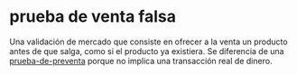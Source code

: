 # prueba de venta falsa

Una validación de mercado que consiste en ofrecer a la venta un producto antes de que salga, como si el producto ya existiera. Se diferencia de una [prueba-de-preventa](prueba-de-preventa.md) porque no implica una transacción real de dinero.
